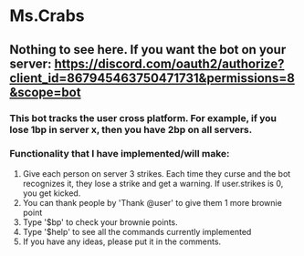 # Ms.Crabs
## Nothing to see here. If you want the bot on your server: https://discord.com/oauth2/authorize?client_id=867945463750471731&permissions=8&scope=bot
### This bot tracks the user cross platform. For example, if you lose 1bp in server x, then you have 2bp on all servers.
### Functionality that I have implemented/will make:
1. Give each person on server 3 strikes. Each time they curse and the bot recognizes it, they lose a strike and get a warning. 
   If user.strikes is 0, you get kicked.
2. You can thank people by 'Thank @user' to give them 1 more brownie point     
3. Type '$bp' to check your brownie points.
4. Type '$help' to see all the commands currently implemented
5. If you have any ideas, please put it in the comments.
